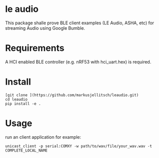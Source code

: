 # le audio
This package shalle prove BLE client examples (LE Audio, ASHA, etc) for streaming Audio using Google Bumble.

# Requirements
A HCI enabled BLE controller (e.g. nRF53 with hci_uart.hex) is required.

# Install
```
[git clone ](https://github.com/markusjellitsch/leaudio.git)
cd leaudio
pip install -e .
```

# Usage
run an client application for example:

```
unicast_client -p serial:COMXY -w path/to/wav/file/your_wav.wav -t COMPLETE_LOCAL_NAME 
```
